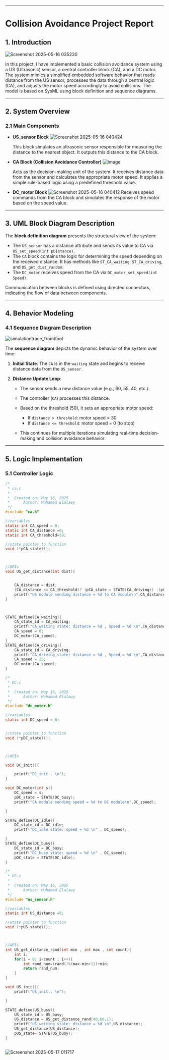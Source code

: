 

---

# **Collision Avoidance Project Report**

## **1. Introduction**
![Screenshot 2025-05-16 035230](https://github.com/user-attachments/assets/fd8901fe-3b6a-454e-bd6f-fa3567ed428a)

In this project, I have implemented a basic collision avoidance system using a US (Ultrasonic) sensor, a central controller block (CA), and a DC motor. The system mimics a simplified embedded software behavior that reads distance from the US sensor, processes the data through a central logic (CA), and adjusts the motor speed accordingly to avoid collisions. The model is based on SysML using block definition and sequence diagrams.

---

## **2. System Overview**

### **2.1 Main Components**

* **US\_sensor Block**
![Screenshot 2025-05-16 040424](https://github.com/user-attachments/assets/69507ac9-6f93-468c-a9c0-69cbcd35f595)

  This block simulates an ultrasonic sensor responsible for measuring the distance to the nearest object. It outputs this distance to the CA block.

* **CA Block (Collision Avoidance Controller)**
![image](https://github.com/user-attachments/assets/8db66eeb-383f-404f-934d-08a042eb5868)

  Acts as the decision-making unit of the system. It receives distance data from the sensor and calculates the appropriate motor speed. It applies a simple rule-based logic using a predefined threshold value.

* **DC\_motor Block**
![Screenshot 2025-05-16 040412](https://github.com/user-attachments/assets/329042fd-ab00-4e6b-b89f-bf17b40572c1)
  Receives speed commands from the CA block and simulates the response of the motor based on the speed value.

---

## **3. UML Block Diagram Description**

The **block definition diagram** presents the structural view of the system:

* The `US_sensor` has a distance attribute and sends its value to CA via `US_set_speed(int pDistance)`.
* The `CA` block contains the logic for determining the speed depending on the received distance. It has methods like `ST_CA_waiting`, `ST_CA_driving`, and `US_get_dist_random`.
* The `DC_motor` receives speed from the CA via `DC_motor_set_speed(int Speed)`.

Communication between blocks is defined using directed connectors, indicating the flow of data between components.

---

## **4. Behavior Modeling**

### **4.1 Sequence Diagram Description**
![simulationtrace_fromttool](https://github.com/user-attachments/assets/4292e8d2-b44c-46e9-a259-b3e0f9f5e281)

The **sequence diagram** depicts the dynamic behavior of the system over time:

1. **Initial State**:
   The `CA` is in the `waiting` state and begins to receive distance data from the `US_sensor`.

2. **Distance Update Loop**:

   * The sensor sends a new distance value (e.g., 60, 55, 40, etc.).
   * The controller (`CA`) processes this distance.
   * Based on the threshold (50), it sets an appropriate motor speed:

     * If `distance > threshold`: motor speed = 30
     * If `distance <= threshold`: motor speed = 0 (to stop)
   * This continues for multiple iterations simulating real-time decision-making and collision avoidance behavior.

---

## **5. Logic Implementation**

### **5.1 Controller Logic**



```C
/*
 * ca.c
 *
 *  Created on: May 16, 2025
 *      Author: Muhamad Elalawy
 */
#include "ca.h"

//variables
static int CA_speed = 0;
static int CA_distance =0;
static int CA_threshold=50;

//state pointer to function
void (*pCA_state)();



//APIs
void US_get_distance(int dist){


	CA_distance = dist;
	(CA_distance <= CA_threshold)? (pCA_state = STATE(CA_driving)) :(pCA_state = STATE(CA_waiting));
	printf("US module sending distance = %d to CA module\n",CA_distance);
}



STATE_define(CA_waiting){
	CA_state_id = CA_waiting;
	printf("CA_waiting state: distance = %d , Speed = %d \n",CA_distance,CA_speed);
	CA_speed = 0;
	DC_motor(CA_speed);
}
STATE_define(CA_driving){
	CA_state_id = CA_driving;
	printf("CA_driving state: distance = %d , Speed = %d \n",CA_distance , CA_speed);
	CA_speed = 25;
	DC_motor(CA_speed);
}


```

```C
/*
 * DC.c
 *
 *  Created on: May 16, 2025
 *      Author: Muhamad Elalawy
 */
#include "dc_motor.h"

//variables
static int DC_speed = 0;


//state pointer to function
void (*pDC_state)();



//APIs

void DC_init(){

	printf("DC_init.. \n");
}

void DC_motor(int s){
	DC_speed = s;
	pDC_state = STATE(DC_busy);
	printf("CA module sending speed = %d to DC module\n",DC_speed);

}

STATE_define(DC_idle){
	DC_state_id = DC_idle;
	printf("DC_idle state: speed = %d \n" , DC_speed);

}
STATE_define(DC_busy){
	DC_state_id = DC_busy;
	printf("DC_busy state: speed = %d \n" , DC_speed);
	pDC_state = STATE(DC_idle);
}
```
```C
/*
 * US.c
 *
 *  Created on: May 16, 2025
 *      Author: Muhamad Elalawy
 */
#include "us_sensor.h"

//variables
static int US_distance =0;

//state pointer to function
void (*pUS_state)();



//APIs
int US_get_distance_rand(int min , int max , int count){
	int i;
	for(i = 0; i<count ; i++){
		int rand_num=(rand()%(max-min+1))+min;
		return rand_num;
	}
}

void US_init(){
	printf("US_init.. \n");

}

STATE_define(US_busy){
	US_state_id = US_busy;
	US_distance = US_get_distance_rand(40,60,1);
	printf("US_waiting state: distance = %d \n",US_distance);
	US_get_distance(US_distance);
	pUS_state= STATE(US_busy);
}



```
![Screenshot 2025-05-17 011717](https://github.com/user-attachments/assets/5a02bdff-60fe-47b0-ad08-32e58e947c6f)

